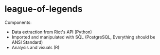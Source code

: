 # league-of-legends

Components:

- Data extraction from Riot's API (Python)
- Imported and manipulated with SQL (PostgreSQL, Everything should be ANSI Standard)
- Analysis and visuals (R)
